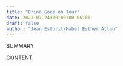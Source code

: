 ```yaml
---
title: "Drina Goes on Tour"
date: 2022-07-24T00:00:00-05:00
draft: false
author: "Jean Estoril/Mabel Esther Allan"
---
```


SUMMARY

<!--more-->

CONTENT